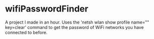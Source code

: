 # wifiPasswordFinder
A project I made in an hour. Uses the 'netsh wlan show profile name="" key=clear' command to get the password of WiFi networks you have connected to before.
